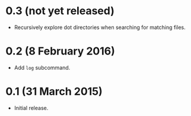 # 0.3 (not yet released)

- Recursively explore dot directories when searching for matching files.

# 0.2 (8 February 2016)

- Add `log` subcommand.

# 0.1 (31 March 2015)

- Initial release.
